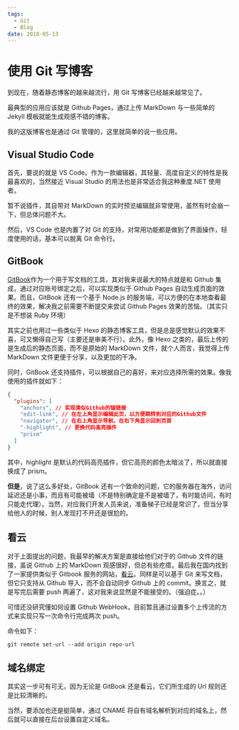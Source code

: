 ```yaml
---
tags:
  - Git
  - Blog
date: 2018-05-13
---
```


# 使用 Git 写博客

到现在，随着静态博客的越来越流行，用 Git 写博客已经越来越常见了。

最典型的应用应该就是 Github Pages，通过上传 MarkDown 与一些简单的 Jekyll 模板就能生成观感不错的博客。

我的这版博客也是通过 Git 管理的，这里就简单的说一些应用。

## Visual Studio Code

首先，要说的就是 VS Code。作为一款编辑器，其轻量、高度自定义的特性是我最喜欢的，当然接近 Visual Studio 的用法也是非常适合我这种重度.NET 使用者。

暂不说插件，其自带对 MarkDown 的实时预览编辑就非常使用，虽然有时会崩一下，但总体问题不大。

然后，VS Code 也是内置了对 Git 的支持，对常用功能都是做到了界面操作，轻度使用的话，基本可以脱离 Git 命令行。

## GitBook

[GitBook](https://www.gitbook.com/)作为一个用于写文档的工具，其对我来说最大的特点就是和 Github 集成，通过对应账号绑定之后，可以实现类似于 Github Pages 自动生成页面的效果。而且，GitBook 还有一个基于 Node.js 的服务端，可以方便的在本地查看最终的效果，解决我之前需要不断提交来尝试 Github Pages 效果的苦恼。（其实只是不想装 Ruby 环境）

其实之前也用过一些类似于 Hexo 的静态博客工具，但是总是感觉默认的效果不喜，可又懒得自己写（主要还是审美不行）。此外，像 Hexo 之类的，最后上传的是生成后的静态页面，而不是原始的 MarkDown 文件，就个人而言，我觉得上传 MarkDown 文件更便于分享，以及更加的干净。

同时，GitBook 还支持插件，可以根据自己的喜好，来对应选择所需的效果。像我使用的插件就如下：

```json
{
  "plugins": [
    "anchors", // 实现类似Github的锚链接
    "edit-link", // 在左上角显示编辑此页，以方便跳转到对应的Github文件
    "navigator", // 在右上角显示导航，在右下角显示回到页首
    "-highlight", // 更换代码高亮插件
    "prism"
  ]
}
```

其中，highlight 是默认的代码高亮插件，但它高亮的颜色太暗淡了，所以就直接换成了 prism。

**但是**，说了这么多好处，GitBook 还有一个致命的问题，它的服务器在海外，访问延迟还是小事，而且有可能被墙（不是特别确定是不是被墙了，有时能访问，有时只能走代理）。当然，对应我们开发人员来说，准备梯子已经是常识了，但当分享给他人的时候，别人发现打不开还是很尬的。

## 看云

对于上面提出的问题，我最早的解决方案是直接给他们对于的 Github 文件的链接，虽说 Github 上的 MarkDown 观感很好，但总有些疙瘩。最后我在国内找到了一家提供类似于 Gitbook 服务的网站，[看云](https://www.kancloud.cn/)。同样是可以基于 Git 来写文档，但它只支持从 Github 导入，而不会自动同步 Github 上的 commit。换言之，就是写完后需要 push 两遍了，这对我来说显然是不能接受的。（强迫症。。）

可惜还没研究懂如何设置 Github WebHook，目前暂且通过设置多个上传流的方式来实现只写一次命令行完成两次 push。

命令如下：

```shell
git remote set-url --add origin repo-url
```

## 域名绑定

其实这一步可有可无，因为无论是 GitBook 还是看云，它们所生成的 Url 规则还是比较清晰的。

当然，要添加也还是挺简单，通过 CNAME 将自有域名解析到对应的域名上，然后就可以直接在后台设置自定义域名。
